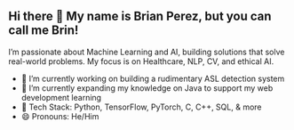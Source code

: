 ## Hi there 👋 My name is Brian Perez, but you can call me Brin!

I’m passionate about Machine Learning and AI, building solutions that solve real-world problems. My focus is on Healthcare, NLP, CV, and ethical AI.

- 🔭 I’m currently working on building a rudimentary ASL detection system
- 🌱 I’m currently expanding my knowledge on Java to support my web development learning
- 🔧 Tech Stack: Python, TensorFlow, PyTorch, C, C++, SQL, & more
- 😄 Pronouns: He/Him

<!--

**brian-j-perez/brian-j-perez** is a ✨ _special_ ✨ repository because its `README.md` (this file) appears on your GitHub profile.

Here are some ideas to get you started:

- 🔭 I’m currently working on ...
- 🌱 I’m currently learning ...
- 👯 I’m looking to collaborate on ...
- 🤔 I’m looking for help with ...
- 💬 Ask me about ...
- 📫 How to reach me: ...
- 😄 Pronouns: ...
- ⚡ Fun fact: ...
-->
